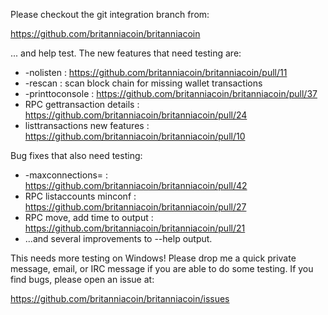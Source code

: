 Please checkout the git integration branch from:

https://github.com/britanniacoin/britanniacoin

... and help test.  The new features that need testing are:

* -nolisten : https://github.com/britanniacoin/britanniacoin/pull/11
* -rescan : scan block chain for missing wallet transactions
* -printtoconsole : https://github.com/britanniacoin/britanniacoin/pull/37
* RPC gettransaction details : https://github.com/britanniacoin/britanniacoin/pull/24
* listtransactions new features : https://github.com/britanniacoin/britanniacoin/pull/10

Bug fixes that also need testing:

* -maxconnections= : https://github.com/britanniacoin/britanniacoin/pull/42
* RPC listaccounts minconf : https://github.com/britanniacoin/britanniacoin/pull/27
* RPC move, add time to output : https://github.com/britanniacoin/britanniacoin/pull/21
* ...and several improvements to --help output.

This needs more testing on Windows!  Please drop me a quick private message, email, or IRC message if you are able to do some testing.  If you find bugs, please open an issue at:

https://github.com/britanniacoin/britanniacoin/issues

